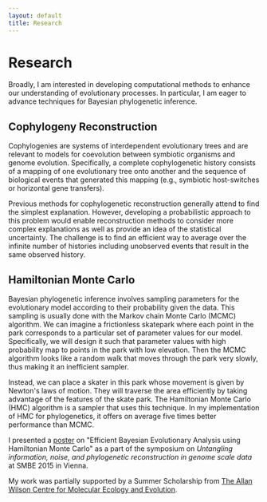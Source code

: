 ```yaml
---
layout: default
title: Research
---
```


# Research

Broadly, I am interested in developing computational methods to enhance our
    understanding of evolutionary processes.
In particular, I am eager to advance techniques for Bayesian phylogenetic
    inference.

## Cophylogeny Reconstruction <a href="//github.com/armanbilge/Cophy"><span style="font-size: 24px" class="mega-octicon octicon-mark-github"></a>

<center>
    <object type="image/svg+xml" data="cophylo.svg"></object>
</center>

Cophylogenies are systems of interdependent evolutionary trees and are relevant
    to models for coevolution between symbiotic organisms and genome evolution.
Specifically, a complete cophylogenetic history consists of a mapping of one
    evolutionary tree onto another and the sequence of biological events that
    generated this mapping (e.g., symbiotic host-switches or horizontal gene
    transfers).

Previous methods for cophylogenetic reconstruction generally attend to find the
    simplest explanation.
However, developing a probabilistic approach to this problem would enable
    reconstruction methods to consider more complex explanations as well as
    provide an idea of the statistical uncertainty.
The challenge is to find an efficient way to average over the infinite number of
    histories including unobserved events that result in the same observed
    history.

## Hamiltonian Monte Carlo <a href="//github.com/armanbilge/B3/tree/hamilton"><span style="font-size: 24px" class="mega-octicon octicon-mark-github"></a>

Bayesian phylogenetic inference involves sampling parameters for the
    evolutionary model according to their probability given the data.
This sampling is usually done with the Markov chain Monte Carlo (MCMC)
    algorithm.
We can imagine a frictionless skatepark where each point in the park corresponds
    to a particular set of parameter values for our model.
Specifically, we will design it such that parameter values with high probability
    map to points in the park with low elevation.
Then the MCMC algorithm looks like a random walk that moves through the park
    very slowly, thus making it an inefficient sampler.

Instead, we can place a skater in this park whose movement is given by Newton's
    laws of motion.
They will traverse the area efficiently by taking advantage of the features of
    the skate park.
The Hamiltonian Monte Carlo (HMC) algorithm is a sampler that uses this
    technique.
In my implementation of HMC for phylogenetics, it offers on average five times
    better performance than MCMC.

<center>
    <object width="480px" type="image/svg+xml" data="skatepark.svgz"></object>
</center>

I presented a [poster](//doi.org/10.6084/m9.figshare.1473743) on "Efficient
    Bayesian Evolutionary Analysis using Hamiltonian Monte Carlo" as a part of
    the symposium on *Untangling information, noise, and phylogenetic
    reconstruction in genome scale data* at SMBE 2015 in Vienna.

My work was partially supported by a Summer Scholarship from
    [The Allan Wilson Centre for Molecular Ecology and Evolution](//www.allanwilsoncentre.ac.nz).

<center>
    <object width="128px" type="image/svg+xml" data="awc.svg"></object>
</center>

